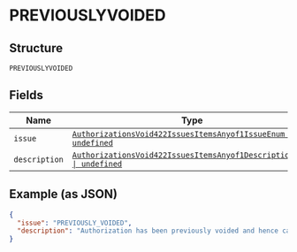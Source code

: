 
# PREVIOUSLYVOIDED

## Structure

`PREVIOUSLYVOIDED`

## Fields

| Name | Type | Tags | Description |
|  --- | --- | --- | --- |
| `issue` | [`AuthorizationsVoid422IssuesItemsAnyof1IssueEnum \| undefined`](../../doc/models/authorizations-void-422-issues-items-anyof-1-issue-enum.md) | Optional | - |
| `description` | [`AuthorizationsVoid422IssuesItemsAnyof1DescriptionEnum \| undefined`](../../doc/models/authorizations-void-422-issues-items-anyof-1-description-enum.md) | Optional | - |

## Example (as JSON)

```json
{
  "issue": "PREVIOUSLY_VOIDED",
  "description": "Authorization has been previously voided and hence cannot be voided again."
}
```

